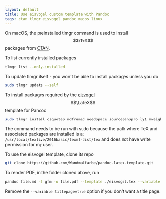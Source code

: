 ```yaml
---
layout: default
title: Use eisvogel custom template with Pandoc
tags: ctan tlmgr eisvogel pandoc macos linux
---
```


On macOS, the preinstalled tlmgr command is used to install $$\TeX$$ packages from [CTAN](https://ctan.org/).

To list currently installed packages

```bash
tlmgr list --only-installed
```

To update tlmgr itself - you won't be able to install packages unless you do

```bash
sudo tlmgr update --self
```

To install packages required by the [eisvogel](https://github.com/Wandmalfarbe/pandoc-latex-template) $$\LaTeX$$ template for Pandoc

```bash
sudo tlmgr install csquotes mdframed needspace sourcesanspro ly1 mweights sourcecodepro titling pagecolor
```

The command needs to be run with sudo because the path where TeX and associated packages are installed is at `/usr/local/texlive/2016basic/texmf-dist/tex` and does not have write permission for my user.

To use the eisvogel template, clone its repo

```bash
git clone https://github.com/Wandmalfarbe/pandoc-latex-template.git
```

To render PDF, in the folder cloned above, run

```bash
pandoc file.md -f gfm -o file.pdf --template ./eisvogel.tex --variable titlepage=true
```

Remove the `--variable titlepage=true` option if you don't want a title page.